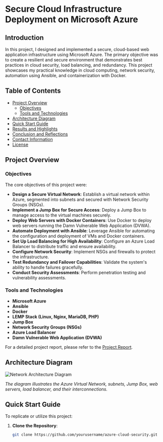 # **Secure Cloud Infrastructure Deployment on Microsoft Azure**

## **Introduction**

In this project, I designed and implemented a secure, cloud-based web application infrastructure using Microsoft Azure. The primary objective was to create a resilient and secure environment that demonstrates best practices in cloud security, load balancing, and redundancy. This project showcases my practical knowledge in cloud computing, network security, automation using Ansible, and containerization with Docker.

## **Table of Contents**

- [Project Overview](#project-overview)
  - [Objectives](#objectives)
  - [Tools and Technologies](#tools-and-technologies)
- [Architecture Diagram](#architecture-diagram)
- [Quick Start Guide](#quick-start-guide)
- [Results and Highlights](#results-and-highlights)
- [Conclusion and Reflections](#conclusion-and-reflections)
- [Contact Information](#contact-information)
- [License](#license)

## **Project Overview**

### **Objectives**

The core objectives of this project were:

- **Design a Secure Virtual Network**: Establish a virtual network within Azure, segmented into subnets and secured with Network Security Groups (NSGs).
- **Implement a Jump Box for Secure Access**: Deploy a Jump Box to manage access to the virtual machines securely.
- **Deploy Web Servers with Docker Containers**: Use Docker to deploy web servers running the Damn Vulnerable Web Application (DVWA).
- **Automate Deployment with Ansible**: Leverage Ansible for automating the configuration and deployment of VMs and Docker containers.
- **Set Up Load Balancing for High Availability**: Configure an Azure Load Balancer to distribute traffic and ensure availability.
- **Configure Network Security**: Implement NSGs and firewalls to protect the infrastructure.
- **Test Redundancy and Failover Capabilities**: Validate the system's ability to handle failures gracefully.
- **Conduct Security Assessments**: Perform penetration testing and vulnerability assessments.

### **Tools and Technologies**

- **Microsoft Azure**
- **Ansible**
- **Docker**
- **LEMP Stack (Linux, Nginx, MariaDB, PHP)**
- **Jump Box**
- **Network Security Groups (NSGs)**
- **Azure Load Balancer**
- **Damn Vulnerable Web Application (DVWA)**

For a detailed project report, please refer to the [Project Report](docs/Project_Report.md).

## **Architecture Diagram**

![Network Architecture Diagram](images/Network_Diagram.png)

*The diagram illustrates the Azure Virtual Network, subnets, Jump Box, web servers, load balancer, and their interconnections.*

## **Quick Start Guide**

To replicate or utilize this project:

1. **Clone the Repository**:

   ```bash
   git clone https://github.com/yourusername/azure-cloud-security.git
